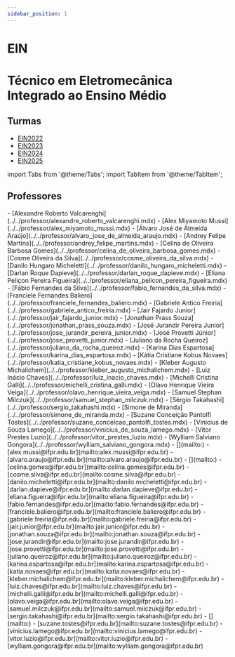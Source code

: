 ```yaml
---
sidebar_position: 1
---
```


# EIN

# Técnico em Eletromecânica Integrado ao Ensino Médio

## Turmas

- [EIN2022](ein2022)
- [EIN2023](ein2023)
- [EIN2024](ein2024)
- [EIN2025](ein2025)

import Tabs from '@theme/Tabs';
import TabItem from '@theme/TabItem';

## Professores

<Tabs>
  <TabItem value="nome" label="Nome" default>
    - [Alexandre Roberto Valcarenghi](../../professor/alexandre_roberto_valcarenghi.mdx)
    - [Alex Miyamoto Mussi](../../professor/alex_miyamoto_mussi.mdx)
    - [Álvaro José de Almeida Araújo](../../professor/alvaro_jose_de_almeida_araujo.mdx)
    - [Andrey Felipe Martins](../../professor/andrey_felipe_martins.mdx)
    - [Celina de Oliveira Barbosa Gomes](../../professor/celina_de_oliveira_barbosa_gomes.mdx)
    - [Cosme Oliveira da Silva](../../professor/cosme_oliveira_da_silva.mdx)
    - [Danilo Hungaro Micheletti](../../professor/danilo_hungaro_micheletti.mdx)
    - [Darlan Roque Dapieve](../../professor/darlan_roque_dapieve.mdx)
    - [Eliana Peliçon Pereira Figueira](../../professor/eliana_pelicon_pereira_figueira.mdx)
    - [Fábio Fernandes da Silva](../../professor/fabio_fernandes_da_silva.mdx)
    - [Franciele Fernandes Baliero](../../professor/franciele_fernandes_baliero.mdx)
    - [Gabriele Antico Freiria](../../professor/gabriele_antico_freiria.mdx)
    - [Jair Fajardo Junior](../../professor/jair_fajardo_junior.mdx)
    - [Jonathan Prass Souza](../../professor/jonathan_prass_souza.mdx)
    - [José Jurandir Pereira Junior](../../professor/jose_jurandir_pereira_junior.mdx)
    - [José Provetti Júnior](../../professor/jose_provetti_junior.mdx)
    - [Juliano da Rocha Queiroz](../../professor/juliano_da_rocha_queiroz.mdx)
    - [Karina Dias Espartosa](../../professor/karina_dias_espartosa.mdx)
    - [Kátia Cristiane Kobus Novaes](../../professor/katia_cristiane_kobus_novaes.mdx)
    - [Kleber Augusto Michalichem](../../professor/kleber_augusto_michalichem.mdx)
    - [Luiz Inácio Chaves](../../professor/luiz_inacio_chaves.mdx)
    - [Michelli Cristina Galli](../../professor/michelli_cristina_galli.mdx)
    - [Olavo Henrique Vieira Veiga](../../professor/olavo_henrique_vieira_veiga.mdx)
    - [Samuel Stephan Milczuk](../../professor/samuel_stephan_milczuk.mdx)
    - [Sérgio Takahashi](../../professor/sergio_takahashi.mdx)
    - [Simone de Miranda](../../professor/simone_de_miranda.mdx)
    - [Suzane Conceição Pantolfi Tostes](../../professor/suzane_conceicao_pantolfi_tostes.mdx)
    - [Vinicius de Souza Lamego](../../professor/vinicius_de_souza_lamego.mdx)
    - [Vitor Prestes Luzio](../../professor/vitor_prestes_luzio.mdx)
    - [Wylliam Salviano Gongora](../../professor/wylliam_salviano_gongora.mdx)
  </TabItem>
  <TabItem value="email" label="E-mail" default>
    - [](mailto:)
    - [alex.mussi@ifpr.edu.br](mailto:alex.mussi@ifpr.edu.br)
    - [alvaro.araujo@ifpr.edu.br](mailto:alvaro.araujo@ifpr.edu.br)
    - [](mailto:)
    - [celina.gomes@ifpr.edu.br](mailto:celina.gomes@ifpr.edu.br)
    - [cosme.silva@ifpr.edu.br](mailto:cosme.silva@ifpr.edu.br)
    - [danilo.micheletti@ifpr.edu.br](mailto:danilo.micheletti@ifpr.edu.br)
    - [darlan.dapieve@ifpr.edu.br](mailto:darlan.dapieve@ifpr.edu.br)
    - [eliana.figueira@ifpr.edu.br](mailto:eliana.figueira@ifpr.edu.br)
    - [fabio.fernandes@ifpr.edu.br](mailto:fabio.fernandes@ifpr.edu.br)
    - [franciele.baliero@ifpr.edu.br](mailto:franciele.baliero@ifpr.edu.br)
    - [gabriele.freiria@ifpr.edu.br](mailto:gabriele.freiria@ifpr.edu.br)
    - [jair.junior@ifpr.edu.br](mailto:jair.junior@ifpr.edu.br)
    - [jonathan.souza@ifpr.edu.br](mailto:jonathan.souza@ifpr.edu.br)
    - [jose.jurandir@ifpr.edu.br](mailto:jose.jurandir@ifpr.edu.br)
    - [jose.provetti@ifpr.edu.br](mailto:jose.provetti@ifpr.edu.br)
    - [juliano.queiroz@ifpr.edu.br](mailto:juliano.queiroz@ifpr.edu.br)
    - [karina.espartosa@ifpr.edu.br](mailto:karina.espartosa@ifpr.edu.br)
    - [katia.novaes@ifpr.edu.br](mailto:katia.novaes@ifpr.edu.br)
    - [kleber.michalichem@ifpr.edu.br](mailto:kleber.michalichem@ifpr.edu.br)
    - [luiz.chaves@ifpr.edu.br](mailto:luiz.chaves@ifpr.edu.br)
    - [michelli.galli@ifpr.edu.br](mailto:michelli.galli@ifpr.edu.br)
    - [olavo.veiga@ifpr.edu.br](mailto:olavo.veiga@ifpr.edu.br)
    - [samuel.milczuk@ifpr.edu.br](mailto:samuel.milczuk@ifpr.edu.br)
    - [sergio.takahashi@ifpr.edu.br](mailto:sergio.takahashi@ifpr.edu.br)
    - [](mailto:)
    - [suzane.tostes@ifpr.edu.br](mailto:suzane.tostes@ifpr.edu.br)
    - [vinicius.lamego@ifpr.edu.br](mailto:vinicius.lamego@ifpr.edu.br)
    - [vitor.luzio@ifpr.edu.br](mailto:vitor.luzio@ifpr.edu.br)
    - [wylliam.gongora@ifpr.edu.br](mailto:wylliam.gongora@ifpr.edu.br)
  </TabItem>
</Tabs>